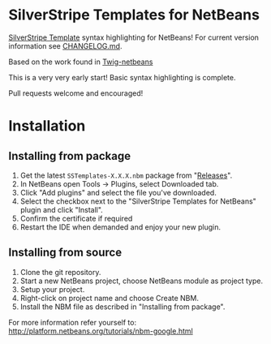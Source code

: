 SilverStripe Templates for NetBeans
=============

[SilverStripe Template](https://docs.silverstripe.org/en/3.1/developer_guides/templates/) syntax highlighting for NetBeans!
For current version information see [CHANGELOG.md](CHANGELOG.md).

Based on the work found in [Twig-netbeans](https://github.com/blogsh/Twig-netbeans)  

This is a very very early start! Basic syntax highlighting is complete.  
  
Pull requests welcome and encouraged! 

Installation
============

Installing from package
-----------------------

1. Get the latest `SSTemplates-X.X.X.nbm` package from "[Releases](https://github.com/guru-digital/sstemplate-netbeans/releases/)".
2. In NetBeans open Tools -> Plugins, select Downloaded tab.
3. Click "Add plugins" and select the file you've downloaded.
4. Select the checkbox next to the "SilverStripe Templates for NetBeans" plugin and click "Install".
5. Confirm the certificate if required
6. Restart the IDE when demanded and enjoy your new plugin.

Installing from source
----------------------

1. Clone the git repository.
2. Start a new NetBeans project, choose NetBeans module as project type.
3. Setup your project.
4. Right-click on project name and choose Create NBM.
5. Install the NBM file as described in "Installing from package".

For more information refer yourself to: http://platform.netbeans.org/tutorials/nbm-google.html

